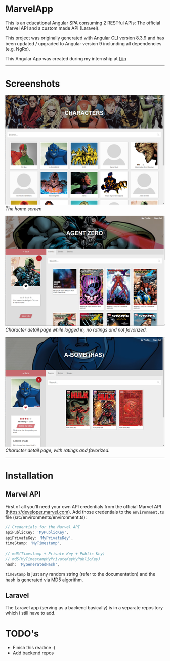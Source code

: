 # MarvelApp

This is an educational Angular SPA consuming 2 RESTful APIs: The official Marvel API and a custom made API (Laravel).

This project was originally generated with [Angular CLI](https://github.com/angular/angular-cli) version 8.3.9 and has been updated / upgraded to Angular version 9 inclunding all dependencies (e.g. NgRx).

This Angular App was created during my internship at [Liip](https://www.liip.ch)

---
# Screenshots
![Marvel-App](doc/Marvel-App.png)
*The home screen*


![Marvel-Character-1](doc/Marvel-App-Character-2.png)
*Character detail page while logged in, no ratings and not favorized.*


![Marvel-Character-2](doc/Marvel-App-Character.png)
*Character detail page, with ratings and favorized.*

---
# Installation

## Marvel API
First of all you'll need your own API credentials from the official Marvel API (https://developer.marvel.com). Add those credentials to the `environment.ts` file (src/environments/environment.ts):

```typescript
// Credentials for the Marvel API
apiPublicKey: 'MyPublicKey',
apiPrivateKey: 'MyPrivateKey',
timeStamp: 'MyTimestamp',

// md5(Timestamp + Private Key + Public Key)
// md5(MyTimestampMyPrivateKeyMyPublicKey)
hash: 'MyGeneratedHash',
 ```

`timeStamp` is just any random string (refer to the documentation) and the hash is generated via MD5 algorithm.

## Laravel
The Laravel app (serving as a backend basically) is in a separate repository which i still have to add. 

# TODO's
- Finish this readme :)
- Add backend repos
